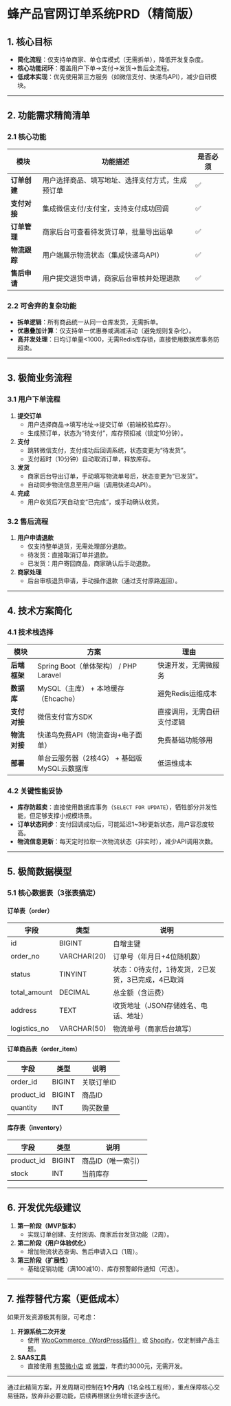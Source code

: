 # **蜂产品官网订单系统PRD（精简版）**

## **1. 核心目标**

- **简化流程**：仅支持单商家、单仓库模式（无需拆单），降低开发复杂度。
- **核心功能闭环**：覆盖用户下单→支付→发货→售后全流程。
- **低成本实现**：优先使用第三方服务（如微信支付、快递鸟API），减少自研模块。

---

## **2. 功能需求精简清单**

### **2.1 核心功能**

| 模块         | 功能描述                                                                 | 是否必须 |
|--------------|--------------------------------------------------------------------------|----------|
| **订单创建** | 用户选择商品、填写地址、选择支付方式，生成预订单                        | ✅        |
| **支付对接** | 集成微信支付/支付宝，支持支付成功回调                                   | ✅        |
| **订单管理** | 商家后台可查看待发货订单，批量导出运单                                  | ✅        |
| **物流跟踪** | 用户端展示物流状态（集成快递鸟API）                                     | ✅        |
| **售后申请** | 用户提交退货申请，商家后台审核并处理退款                                | ✅        |

### **2.2 可舍弃的复杂功能**

- **拆单逻辑**：所有商品统一从同一仓库发货，无需拆单。
- **优惠叠加计算**：仅支持单一优惠券或满减活动（避免规则复杂化）。
- **高并发处理**：日均订单量<1000，无需Redis库存锁，直接使用数据库事务防超卖。

---

## **3. 极简业务流程**

### **3.1 用户下单流程**

1. **提交订单**  
   - 用户选择商品→填写地址→提交订单（前端校验库存）。
   - 生成预订单，状态为“待支付”，库存预扣减（锁定10分钟）。
2. **支付**  
   - 跳转微信支付，支付成功后回调系统，状态变更为“待发货”。
   - 支付超时（10分钟）自动取消订单，释放库存。
3. **发货**  
   - 商家后台导出订单，手动填写物流单号后，状态变更为“已发货”。
   - 自动同步物流信息至用户端（调用快递鸟API）。
4. **完成**  
   - 用户收货后7天自动变“已完成”，或手动确认收货。

### **3.2 售后流程**
1. **用户申请退款**  
   - 仅支持整单退货，无需处理部分退款。
   - 待发货：直接取消订单并退款。  
   - 已发货：用户寄回商品，商家确认后手动退款。
2. **商家处理**  
   - 后台审核退货申请，手动操作退款（通过支付原路返回）。

---

## **4. 技术方案简化**
### **4.1 技术栈选择**
| 模块         | 方案                                                                   | 理由                          |
|--------------|------------------------------------------------------------------------|-------------------------------|
| **后端框架** | Spring Boot（单体架构） / PHP Laravel                                 | 快速开发，无需微服务          |
| **数据库**   | MySQL（主库） + 本地缓存（Ehcache）                                   | 避免Redis运维成本             |
| **支付对接** | 微信支付官方SDK                                                       | 直接调用，无需自研支付逻辑    |
| **物流对接** | 快递鸟免费API（物流查询+电子面单）                                    | 免费基础功能够用              |
| **部署**     | 单台云服务器（2核4G） + 基础版MySQL云数据库                           | 低运维成本                    |

### **4.2 关键性能妥协**
- **库存防超卖**：直接使用数据库事务（`SELECT FOR UPDATE`），牺牲部分并发性能，但足够支撑小规模场景。
- **订单状态同步**：支付回调成功后，可能延迟1~3秒更新状态，用户容忍度较高。
- **物流信息更新**：每天定时拉取一次物流状态（非实时），减少API调用次数。

---

## **5. 极简数据模型**
### **5.1 核心数据表（3张表搞定）**
#### **订单表（order）**
| 字段          | 类型       | 说明                           |
|---------------|------------|--------------------------------|
| id            | BIGINT     | 自增主键                      |
| order_no      | VARCHAR(20)| 订单号（年月日+4位随机数）     |
| status        | TINYINT    | 状态：0待支付，1待发货，2已发货，3已完成，4已取消 |
| total_amount  | DECIMAL    | 总金额（含运费）               |
| address       | TEXT       | 收货地址（JSON存储姓名、电话、地址） |
| logistics_no  | VARCHAR(50)| 物流单号（商家后台填写）        |

#### **订单商品表（order_item）**
| 字段       | 类型      | 说明               |
|------------|-----------|--------------------|
| order_id   | BIGINT    | 关联订单ID         |
| product_id | BIGINT    | 商品ID             |
| quantity   | INT       | 购买数量           |

#### **库存表（inventory）**
| 字段       | 类型      | 说明               |
|------------|-----------|--------------------|
| product_id | BIGINT    | 商品ID（唯一索引） |
| stock      | INT       | 当前库存           |

---

## **6. 开发优先级建议**
1. **第一阶段（MVP版本）**  
   - 实现订单创建、支付回调、商家后台发货功能（2周）。
2. **第二阶段（用户体验优化）**  
   - 增加物流状态查询、售后申请入口（1周）。
3. **第三阶段（扩展性）**  
   - 基础促销功能（满100减10）、库存预警邮件通知（可选）。

---

## **7. 推荐替代方案（更低成本）**
如果开发资源极其有限，可考虑：
1. **开源系统二次开发**  
   - 使用 [WooCommerce（WordPress插件）](https://woocommerce.com/) 或 [Shopify](https://www.shopify.com/)，仅定制蜂产品主题。
2. **SAAS工具**  
   - 直接使用 [有赞微小店](https://www.youzan.com/) 或 [微盟](https://www.weimob.com/)，年费约3000元，无需开发。

---

通过此精简方案，开发周期可控制在**1个月内**（1名全栈工程师），重点保障核心交易链路，放弃非必要功能，后续再根据业务增长逐步迭代。